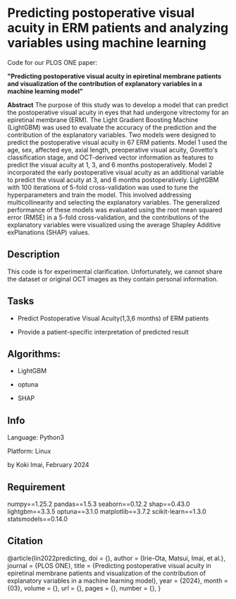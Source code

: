 # Predicting postoperative visual acuity in ERM patients and analyzing variables using machine learning

Code for our PLOS ONE paper:

**"Predicting postoperative visual acuity in epiretinal membrane patients and visualization of the contribution of explanatory variables in a machine learning model"**

**Abstract**
The purpose of this study was to develop a model that can predict the postoperative visual acuity in eyes that had undergone vitrectomy for an epiretinal membrane (ERM). The Light Gradient Boosting Machine (LightGBM) was used to evaluate the accuracy of the prediction and the contribution of the explanatory variables. Two models were designed to predict the postoperative visual acuity in 67 ERM patients. Model 1 used the age, sex, affected eye, axial length, preoperative visual acuity, Govetto's classification stage, and OCT-derived vector information as features to predict the visual acuity at 1, 3, and 6 months postoperatively. Model 2 incorporated the early postoperative visual acuity as an additional variable to predict the visual acuity at 3, and 6 months postoperatively. LightGBM with 100 iterations of 5-fold cross-validation was used to tune the hyperparameters and train the model. This involved addressing multicollinearity and selecting the explanatory variables. The generalized performance of these models was evaluated using the root mean squared error (RMSE) in a 5-fold cross-validation, and the contributions of the explanatory variables were visualized using the average Shapley Additive exPlanations (SHAP) values.

## Description
This code is for experimental clarification. Unfortunately, we cannot share the dataset or original OCT images as they contain personal information.

## Tasks
* Predict Postoperative Visual Acuity(1,3,6 months) of ERM patients

* Provide a patient-specific interpretation of predicted result

## Algorithms:
* LightGBM

* optuna

* SHAP

## Info
Language: Python3

Platform: Linux

by Koki Imai, February 2024

## Requirement
numpy==1.25.2
pandas==1.5.3
seaborn==0.12.2
shap==0.43.0
lightgbm==3.3.5
optuna==3.1.0
matplotlib==3.7.2
scikit-learn==1.3.0
statsmodels==0.14.0

## Citation
@article{lin2022predicting,
doi = {},
author = {Irie-Ota, Matsui, Imai, et al.},
journal = {PLOS ONE},
title = {Predicting postoperative visual acuity in epiretinal membrane patients and visualization of the contribution of explanatory variables in a machine learning model},
year = {2024},
month = {03},
volume = {},
url = {},
pages = {},
number = {},
}

